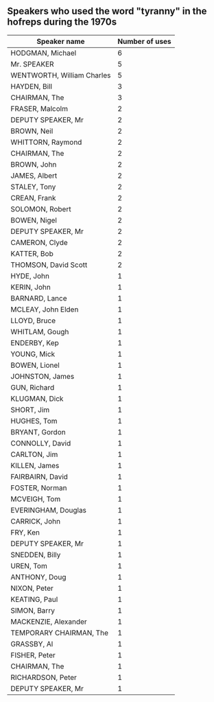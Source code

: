 ## Speakers who used the word "tyranny" in the hofreps during the 1970s

| Speaker name | Number of uses |
|--------------|----------------|
|HODGMAN, Michael|6|
|Mr. SPEAKER|5|
|WENTWORTH, William Charles|5|
|HAYDEN, Bill|3|
|CHAIRMAN, The|3|
|FRASER, Malcolm|2|
|DEPUTY SPEAKER, Mr|2|
|BROWN, Neil|2|
|WHITTORN, Raymond|2|
|CHAIRMAN, The|2|
|BROWN, John|2|
|JAMES, Albert|2|
|STALEY, Tony|2|
|CREAN, Frank|2|
|SOLOMON, Robert|2|
|BOWEN, Nigel|2|
|DEPUTY SPEAKER, Mr|2|
|CAMERON, Clyde|2|
|KATTER, Bob|2|
|THOMSON, David Scott|2|
|HYDE, John|1|
|KERIN, John|1|
|BARNARD, Lance|1|
|MCLEAY, John Elden|1|
|LLOYD, Bruce|1|
|WHITLAM, Gough|1|
|ENDERBY, Kep|1|
|YOUNG, Mick|1|
|BOWEN, Lionel|1|
|JOHNSTON, James|1|
|GUN, Richard|1|
|KLUGMAN, Dick|1|
|SHORT, Jim|1|
|HUGHES, Tom|1|
|BRYANT, Gordon|1|
|CONNOLLY, David|1|
|CARLTON, Jim|1|
|KILLEN, James|1|
|FAIRBAIRN, David|1|
|FOSTER, Norman|1|
|MCVEIGH, Tom|1|
|EVERINGHAM, Douglas|1|
|CARRICK, John|1|
|FRY, Ken|1|
|DEPUTY SPEAKER, Mr|1|
|SNEDDEN, Billy|1|
|UREN, Tom|1|
|ANTHONY, Doug|1|
|NIXON, Peter|1|
|KEATING, Paul|1|
|SIMON, Barry|1|
|MACKENZIE, Alexander|1|
|TEMPORARY CHAIRMAN, The|1|
|GRASSBY, Al|1|
|FISHER, Peter|1|
|CHAIRMAN, The|1|
|RICHARDSON, Peter|1|
|DEPUTY SPEAKER, Mr|1|
